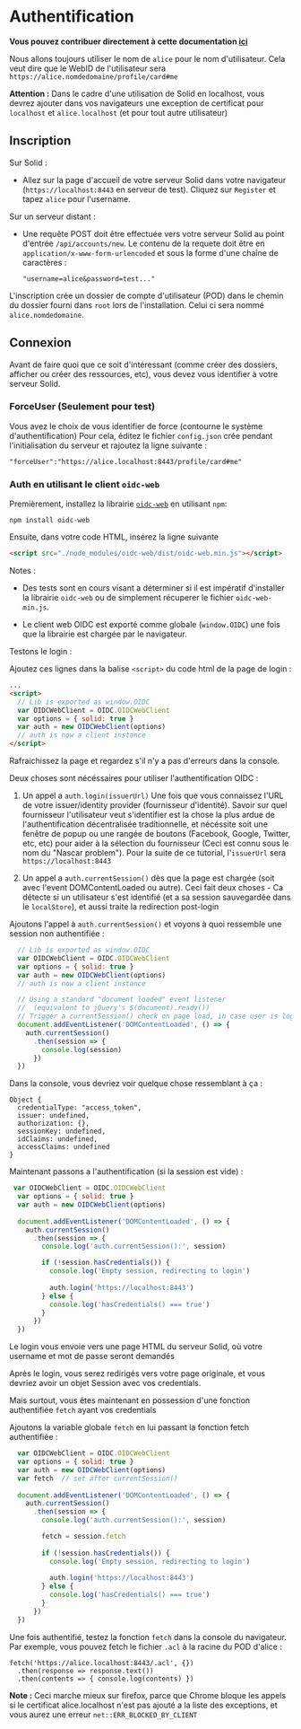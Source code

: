 Authentification
===

**Vous pouvez contribuer directement à cette documentation [ici](https://hackmd.io/xA03xNjdQfOqAzLXbghPlQ?both)**



Nous allons toujours utiliser le nom de `alice` pour le nom d'utilisateur.
Cela veut dire que le WebID de l'utilisateur sera `https://alice.nomdedomaine/profile/card#me`

**Attention :** Dans le cadre d'une utilisation de Solid en localhost, vous devrez ajouter dans vos navigateurs une exception de certificat pour `localhost` et `alice.localhost` (et pour tout autre utilisateur)

## Inscription


Sur Solid :
* Allez sur la page d'accueil de votre serveur Solid dans votre navigateur (`https://localhost:8443` en serveur de test). Cliquez sur `Register` et tapez `alice` pour l'username.

Sur un serveur distant : 
* Une requête POST doit être effectuée vers votre serveur Solid au point d'entrée `/api/accounts/new`. Le contenu de la requete doit être en `application/x-www-form-urlencoded` et sous la forme d'une chaîne de caractères : 
    ```
    "username=alice&password=test..."
    ```

 L'inscription crée un dossier de compte d'utilisateur (POD) dans le chemin du dossier fourni dans `root` lors de l'installation.
Celui ci sera nommé `alice.nomdedomaine`.

## Connexion

Avant de faire quoi que ce soit d'intéressant (comme créer des dossiers, afficher ou créer des ressources, etc), vous devez vous identifier à votre serveur Solid.

### ForceUser (Seulement pour test)

Vous avez le choix de vous identifier de force (contourne le système d'authentification)
Pour cela, éditez le fichier `config.json` crée pendant l'initialisation du serveur et rajoutez la ligne suivante : 

```
"forceUser":"https://alice.localhost:8443/profile/card#me"
```

### Auth en utilisant le client `oidc-web`

Premièrement, installez la librairie [`oidc-web`](https://github.com/anvilresearch/oidc-web) en utilisant `npm`: 

```
npm install oidc-web
```

Ensuite, dans votre code HTML, insérez la ligne suivante 

```HTML
<script src="./node_modules/oidc-web/dist/oidc-web.min.js"></script>
```

Notes :
* Des tests sont en cours visant a déterminer si il est impératif d'installer la librairie `oidc-web` ou de simplement récuperer le fichier `oidc-web-min.js`.

* Le client web OIDC est exporté comme globale (`window.OIDC`) une fois que la librairie est chargée par le navigateur.

Testons le login : 

Ajoutez ces lignes dans la balise `<script>` du code html de la page de login : 

```HTML
...
<script>
  // Lib is exported as window.OIDC
  var OIDCWebClient = OIDC.OIDCWebClient
  var options = { solid: true }
  var auth = new OIDCWebClient(options)
  // auth is now a client instance
</script>
```

Rafraichissez la page et regardez s'il n'y a pas d'erreurs dans la console. 

Deux choses sont nécéssaires pour utiliser l'authentification OIDC : 
1. Un appel a `auth.login(issuerUrl)` Une fois que vous connaissez l'URL de votre issuer/identity provider (fournisseur d'identité). 
Savoir sur quel fournisseur l'utilisateur veut s'identifier est la chose la plus ardue de l'authentification décentralisée traditionnelle, et nécéssite soit une fenêtre de popup ou une rangée de boutons (Facebook, Google, Twitter, etc, etc) pour aider à la sélection du fournisseur (Ceci est connu sous le nom du "Nascar problem").
Pour la suite de ce tutorial, l'`issuerUrl` sera `https://localhost:8443`

2. Un appel a `auth.currentSession()` dès que la page est chargée (soit avec l'event DOMContentLoaded ou autre).
Ceci fait deux choses - Ca détecte si un utilisateur s'est identifié (et a sa session sauvegardée dans le `localStore`), et aussi traite la redirection post-login

Ajoutons l'appel à `auth.currentSession()` et voyons à quoi ressemble une session non authentifiée : 

```javascript
  // Lib is exported as window.OIDC
  var OIDCWebClient = OIDC.OIDCWebClient
  var options = { solid: true }
  var auth = new OIDCWebClient(options)
  // auth is now a client instance

  // Using a standard "document loaded" event listener
  //  (equivalent to jQuery's $(document).ready())
  // Trigger a currentSession() check on page load, in case user is logged in already
  document.addEventListener('DOMContentLoaded', () => {
    auth.currentSession()
      .then(session => {
        console.log(session)
      })
  })
```

Dans la console, vous devriez voir quelque chose ressemblant à ça : 

```
Object { 
  credentialType: "access_token", 
  issuer: undefined, 
  authorization: {}, 
  sessionKey: undefined, 
  idClaims: undefined, 
  accessClaims: undefined 
}
```

Maintenant passons a l'authentification (si la session est vide) : 

```javascript
 var OIDCWebClient = OIDC.OIDCWebClient
  var options = { solid: true }
  var auth = new OIDCWebClient(options)
    
  document.addEventListener('DOMContentLoaded', () => {
    auth.currentSession()
      .then(session => {
        console.log('auth.currentSession():', session)

        if (!session.hasCredentials()) {
          console.log('Empty session, redirecting to login')
          
          auth.login('https://localhost:8443')
        } else {
          console.log('hasCredentials() === true')
        } 
      })
  })
```

Le login vous envoie vers une page HTML du serveur Solid, où votre username et mot de passe seront demandés

Après le login, vous serez redirigés vers votre page originale, et vous devriez avoir un objet Session avec vos credentials.

Mais surtout, vous êtes maintenant en possession d'une fonction authentifiée `fetch` ayant vos credentials

Ajoutons la variable globale `fetch` en lui passant la fonction fetch authentifiée : 

```javascript
  var OIDCWebClient = OIDC.OIDCWebClient
  var options = { solid: true }
  var auth = new OIDCWebClient(options)
  var fetch  // set after currentSession()
    
  document.addEventListener('DOMContentLoaded', () => {
    auth.currentSession()
      .then(session => {
        console.log('auth.currentSession():', session)

        fetch = session.fetch
                        
        if (!session.hasCredentials()) {
          console.log('Empty session, redirecting to login')
          
          auth.login('https://localhost:8443')
        } else {
          console.log('hasCredentials() === true')
        } 
      })
  })
```

Une fois authentifié, testez la fonction `fetch` dans la console du navigateur. 
Par exemple, vous pouvez fetch le fichier `.acl` à la racine du POD d'alice : 

```
fetch('https://alice.localhost:8443/.acl', {})
  .then(response => response.text())
  .then(contents => { console.log(contents) })
```

**Note :** Ceci marche mieux sur firefox, parce que Chrome bloque les appels si le certificat alice.localhost n'est pas ajouté a la liste des exceptions, et vous aurez une erreur `net::ERR_BLOCKED_BY_CLIENT`